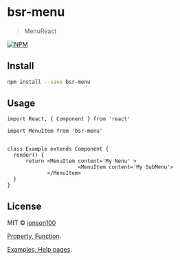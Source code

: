 # bsr-menu

> MenuReact

[![NPM](https://img.shields.io/npm/v/bsr-menu.svg)](https://www.npmjs.com/package/bsr-menu) 

## Install

```bash
npm install --save bsr-menu
```

## Usage

```tsx
import React, { Component } from 'react'

import MenuItem from 'bsr-menu'


class Example extends Component {
  render() {
      return <MenuItem content='My Nenu' >
                       <MenuItem content='My SubMenu'>
             </MenuItem>
  }
}
```

## License

MIT © [ionson100](https://github.com/ionson100)


[Property, Function](https://ionson100.github.io/wwwroot/index.html#mode=bsrmenu&page=bsrmenu&state=true).

[Examples, Help pages](https://ionson100.github.io/wwwroot/index.html#mode=bsrmenu&page=1-1).
